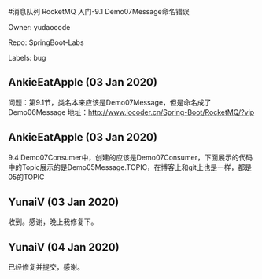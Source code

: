 #消息队列 RocketMQ 入门-9.1 Demo07Message命名错误

Owner: yudaocode

Repo: SpringBoot-Labs

Labels: bug 

## AnkieEatApple (03 Jan 2020)

问题：第9.1节，类名本来应该是Demo07Message，但是命名成了Demo06Message
地址：http://www.iocoder.cn/Spring-Boot/RocketMQ/?vip



## AnkieEatApple (03 Jan 2020)

9.4 Demo07Consumer中，创建的应该是Demo07Consumer，下面展示的代码中的Topic展示的是Demo05Message.TOPIC，在博客上和git上也是一样，都是05的TOPIC

## YunaiV (03 Jan 2020)

收到。感谢，晚上我修复下。

## YunaiV (04 Jan 2020)

已经修复并提交，感谢。

